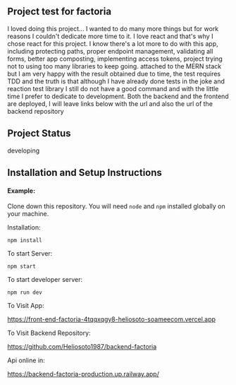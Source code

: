 ## Project test for factoria

I loved doing this project... I wanted to do many more things but for work reasons I couldn't dedicate more time to it. I love react and that's why I chose react for this project.
I know there's a lot more to do with this app, including protecting paths, proper endpoint management, validating all forms, better app composting, implementing access tokens, project trying not to using too many libraries to keep going. attached to the MERN stack but I am very happy with the result obtained due to time, the test requires TDD and the truth is that although I have already done tests in the joke and reaction test library I still do not have a good command and with the little time I prefer to dedicate to development.
Both the backend and the frontend are deployed, I will leave links below with the url and also the url of the backend repository

## Project Status

developing

## Installation and Setup Instructions

#### Example:

Clone down this repository. You will need `node` and `npm` installed globally on your machine.

Installation:

`npm install`

To start Server:

`npm start`

To start developer server:

`npm run dev`

To Visit App:

https://front-end-factoria-4tqqxqgy8-heliosoto-soameecom.vercel.app

To Visit Backend Repository:

https://github.com/Heliosoto1987/backend-factoria

Api online in:

https://backend-factoria-production.up.railway.app/
